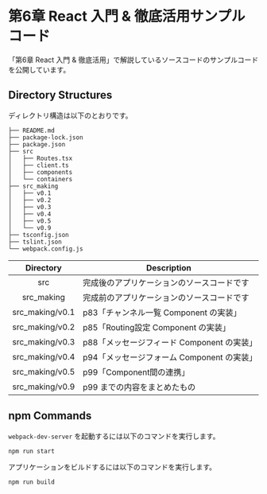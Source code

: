 # 第6章 React 入門 & 徹底活用サンプルコード

「第6章 React 入門 & 徹底活用」で解説しているソースコードのサンプルコードを公開しています。

## Directory Structures

ディレクトリ構造は以下のとおりです。

```
├── README.md
├── package-lock.json
├── package.json
├── src
│   ├── Routes.tsx
│   ├── client.ts
│   ├── components
│   └── containers
├── src_making
│   ├── v0.1
│   ├── v0.2
│   ├── v0.3
│   ├── v0.4
│   ├── v0.5
│   └── v0.9
├── tsconfig.json
├── tslint.json
└── webpack.config.js
```

Directory | Description
:-------: | -----------
src | 完成後のアプリケーションのソースコードです
src_making | 完成前のアプリケーションのソースコードです
src_making/v0.1 | p83「チャンネル一覧 Component の実装」
src_making/v0.2 | p85「Routing設定 Component の実装」
src_making/v0.3 | p88「メッセージフィード Component の実装」
src_making/v0.4 | p94「メッセージフォーム Component の実装」
src_making/v0.5 | p99「Component間の連携」
src_making/v0.9 | p99 までの内容をまとめたもの

## npm Commands

`webpack-dev-server` を起動するには以下のコマンドを実行します。

```bash
npm run start
```

アプリケーションをビルドするには以下のコマンドを実行します。

```bash
npm run build
```
